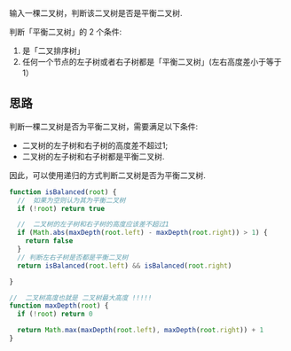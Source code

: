 输入一棵二叉树，判断该二叉树是否是平衡二叉树. 

判断「平衡二叉树」的 2 个条件: 

1. 是「二叉排序树」
2. 任何一个节点的左子树或者右子树都是「平衡二叉树」(左右高度差小于等于 1）


## 思路

判断一棵二叉树是否为平衡二叉树，需要满足以下条件: 

- 二叉树的左子树和右子树的高度差不超过1; 
- 二叉树的左子树和右子树都是平衡二叉树. 

因此，可以使用递归的方式判断二叉树是否为平衡二叉树. 


```js
function isBalanced(root) {
  //  如果为空则认为其为平衡二叉树
  if (!root) return true

  //  二叉树的左子树和右子树的高度应该差不超过1
  if (Math.abs(maxDepth(root.left) - maxDepth(root.right)) > 1) {
    return false
  }
  // 判断左右子树是否都是平衡二叉树
  return isBalanced(root.left) && isBalanced(root.right)

}

//  二叉树高度也就是 二叉树最大高度 !!!!!
function maxDepth(root) {
  if (!root) return 0

  return Math.max(maxDepth(root.left), maxDepth(root.right)) + 1
}
```